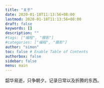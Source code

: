 ```yaml
---
title: "关于"
date: 2020-01-18T11:13:56+08:00
lastmod: 2020-01-18T11:13:56+08:00
draft: false
keywords: []
description: ""
#tags: ["编程", "摄影"]
#categories: ["编程", "摄影"]
author: "simon"
toc: false # Enable Table of Contents
authorbox: false
sidebar: false
menu: main
---
```


韶华易逝，只争朝夕。记录日常以及折腾的东西。